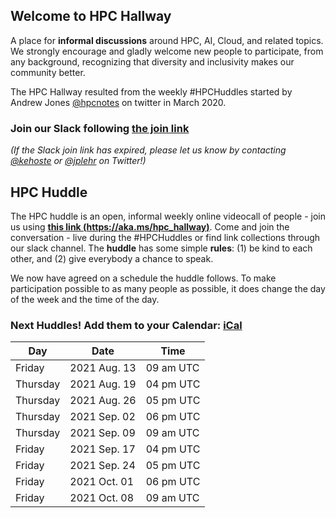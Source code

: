 ## Welcome to HPC Hallway

A place for **informal discussions** around HPC, AI, Cloud, and related topics.
We strongly encourage and gladly welcome new people to participate, from any background, recognizing that diversity and inclusivity makes our community better.

The HPC Hallway resulted from the weekly #HPCHuddles started by Andrew Jones [@hpcnotes](https://twitter.com/hpcnotes) on twitter in March 2020.

### Join our Slack following [the join link](https://join.slack.com/t/hpc-huddle/shared_invite/zt-u8bi3ugh-2Uu~mPsv3ncOZjpbDbEbQg)

*(If the Slack join link has expired, please let us know by contacting [@kehoste](https://twitter.com/kehoste) or
[@jplehr](https://twitter.com/jplehr) on Twitter!)*

## HPC Huddle

The HPC huddle is an open, informal weekly online videocall of people - join us using [**this link (https://aka.ms/hpc_hallway)**](https://aka.ms/hpc_hallway).
Come and join the conversation - live during the #HPCHuddles or find link collections through our slack channel.
The **huddle** has some simple **rules**: (1) be kind to each other, and (2) give everybody a chance to speak.

We now have agreed on a schedule the huddle follows.
To make participation possible to as many people as possible, it does change the day of the week and the time of the day.

### Next Huddles! Add them to your Calendar: [iCal](hpc-hallway.ics)

| Day | Date  | Time |
|-----|------|----------|
| Friday | 2021 Aug. 13 | 09 am UTC |
| Thursday | 2021 Aug. 19 | 04 pm UTC |
| Thursday | 2021 Aug. 26 | 05 pm UTC |
| Thursday | 2021 Sep. 02 | 06 pm UTC |
| Thursday | 2021 Sep. 09 | 09 am UTC |
| Friday | 2021 Sep. 17 | 04 pm UTC |
| Friday | 2021 Sep. 24 | 05 pm UTC |
| Friday | 2021 Oct. 01 | 06 pm UTC |
| Friday | 2021 Oct. 08 | 09 am UTC |
